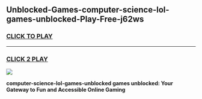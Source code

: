 
## Unblocked-Games-computer-science-lol-games-unblocked-Play-Free-j62ws
<h3>
<a href="https://premium76.site?title=computer-science-lol-games-unblocked&ref=18A1">CLICK TO PLAY</a></h3>
<hr>

<h3>
<a href="https://premium76.site?title=computer-science-lol-games-unblocked&ref=18A1">CLICK 2 PLAY</a>
  
</h3>

<a href="https://premium76.site?title=computer-science-lol-games-unblocked&ref=18A1"><img src="https://clearcache.store/games.png"></a>


**computer-science-lol-games-unblocked games unblocked: Your Gateway to Fun and Accessible Online Gaming**
